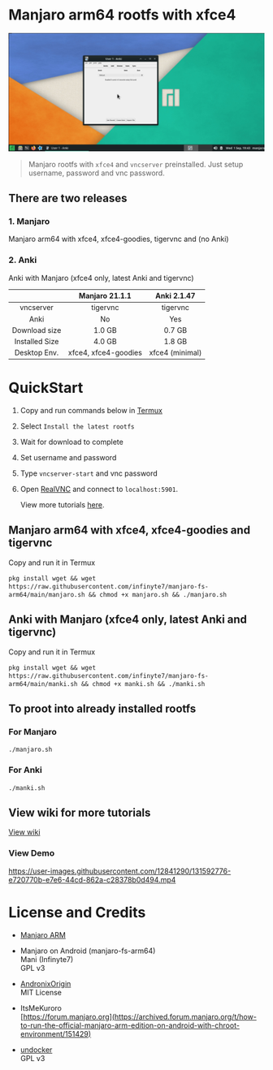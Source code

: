 # Manjaro arm64 rootfs with xfce4 

![](images/screen1.jpg)

> Manjaro rootfs with `xfce4` and `vncserver` preinstalled. Just setup username, password and vnc password.

## There are two releases
### 1. Manjaro
Manjaro arm64 with xfce4, xfce4-goodies, tigervnc and (no Anki)

### 2. Anki
Anki with Manjaro (xfce4 only, latest Anki and tigervnc)

|  | Manjaro 21.1.1  | Anki 2.1.47  |
| :---:   | :-: | :-: |
| vncserver | tigervnc | tigervnc |
| Anki | No | Yes |
| Download size | 1.0 GB | 0.7 GB |
| Installed Size | 4.0 GB | 1.8 GB |
| Desktop Env. | xfce4, xfce4-goodies | xfce4 (minimal) |

# QuickStart
1. Copy and run commands below in [Termux](https://f-droid.org/en/packages/com.termux)
2. Select `Install the latest rootfs`
3. Wait for download to complete
4. Set username and password
5. Type `vncserver-start` and vnc password
6. Open [RealVNC](https://play.google.com/store/apps/details?id=com.realvnc.viewer.android) and connect to `localhost:5901`.

    View more tutorials [here](https://github.com/infinyte7/manjaro-fs-arm64/wiki).

## Manjaro arm64 with xfce4, xfce4-goodies and tigervnc
Copy and run it in Termux
```
pkg install wget && wget https://raw.githubusercontent.com/infinyte7/manjaro-fs-arm64/main/manjaro.sh && chmod +x manjaro.sh && ./manjaro.sh
```

## Anki with Manjaro (xfce4 only, latest Anki and tigervnc)
Copy and run it in Termux
```
pkg install wget && wget https://raw.githubusercontent.com/infinyte7/manjaro-fs-arm64/main/manki.sh && chmod +x manki.sh && ./manki.sh
```

## To proot into already installed rootfs
### For Manjaro
```
./manjaro.sh
```
### For Anki
```
./manki.sh
```

## View wiki for more tutorials
[View wiki](https://github.com/infinyte7/manjaro-fs-arm64/wiki)

### View Demo
https://user-images.githubusercontent.com/12841290/131592776-e720770b-e7e6-44cd-862a-c28378b0d494.mp4

# License and Credits
- [Manjaro ARM](https://manjaro.org/)

- Manjaro on Android (manjaro-fs-arm64)<br>
    Mani (Infinyte7)<br>GPL v3

- [AndronixOrigin](https://github.com/AndronixApp/AndronixOrigin)<br>MIT License

- ItsMeKuroro<br>[https://forum.manjaro.org](https://archived.forum.manjaro.org/t/how-to-run-the-official-manjaro-arm-edition-on-android-with-chroot-environment/151429)

- [undocker](http://github.com/larsks/undocker)<br>
    GPL v3